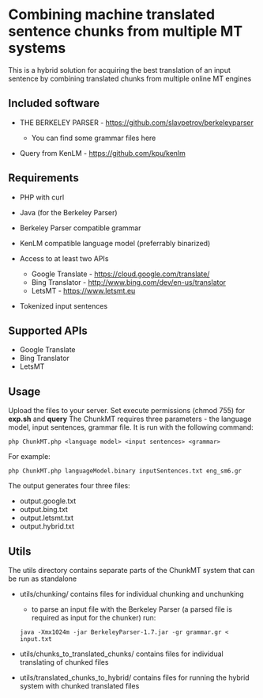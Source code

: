 Combining machine translated sentence chunks from multiple MT systems
===================================

This is a hybrid solution for acquiring the best translation of an input sentence by combining translated chunks from multiple online MT engines 

Included software
---------

* THE BERKELEY PARSER - https://github.com/slavpetrov/berkeleyparser
	
	* You can find some grammar files here
	
* Query from KenLM - https://github.com/kpu/kenlm

Requirements
---------

* PHP with curl

* Java (for the Berkeley Parser)

* Berkeley Parser compatible grammar

* KenLM compatible language model (preferrably binarized)

* Access to at least two APIs

  * Google Translate - https://cloud.google.com/translate/
  * Bing Translator - http://www.bing.com/dev/en-us/translator
  * LetsMT - https://www.letsmt.eu

* Tokenized input sentences

Supported APIs
-----------

* Google Translate
* Bing Translator
* LetsMT

Usage
-----------

Upload the files to your server. Set execute permissions (chmod 755) for **exp.sh** and **query**
The ChunkMT requires three parameters - the language model, input sentences, grammar file. It is run with the following command:

```
php ChunkMT.php <language model> <input sentences> <grammar>
```

For example:

```
php ChunkMT.php languageModel.binary inputSentences.txt eng_sm6.gr
```

The output generates four three files:

* output.google.txt
* output.bing.txt
* output.letsmt.txt
* output.hybrid.txt

Utils
-----------

The utils directory contains separate parts of the ChunkMT system that can be run as standalone

* utils/chunking/ contains files for individual chunking and unchunking
	* to parse an input file with the Berkeley Parser (a parsed file is required as input for the chunker) run:
	
	```
	java -Xmx1024m -jar BerkeleyParser-1.7.jar -gr grammar.gr < input.txt
	```
	
* utils/chunks_to_translated_chunks/ contains files for individual translating of chunked files
* utils/translated_chunks_to_hybrid/ contains files for running the hybrid system with chunked translated files


